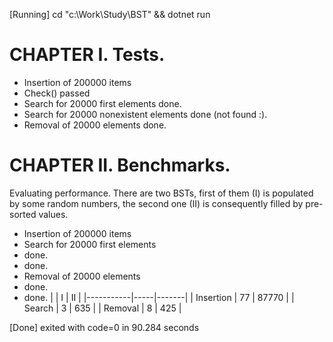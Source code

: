 [Running] cd "c:\Work\Study\BST\" && dotnet run

CHAPTER I. Tests.
=================

* Insertion of 200000 items
* Check() passed
* Search for 20000 first elements done.
* Search for 20000 nonexistent elements done (not found :).
* Removal of 20000 elements done.

CHAPTER II. Benchmarks.
=================
Evaluating performance. There are two BSTs,
first of them (I) is populated by some random numbers,
the second one (II) is consequently filled by pre-sorted
values.

* Insertion of 200000 items
* Search for 20000 first elements
* done.
* done.
* Removal of 20000 elements
* done.
* done.
|           | I   | II    |
|-----------|-----|-------|
| Insertion | 77  | 87770 |
| Search    | 3	  | 635   |
| Removal   | 8	  | 425   |

[Done] exited with code=0 in 90.284 seconds
